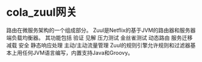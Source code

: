 # cola_zuul网关
路由在微服务架构的一个组成部分。  Zuul是Netflix的基于JVM的路由器和服务器端负载均衡器。
其功能包括 
验证
见解
压力测试
金丝雀测试
动态路由
服务迁移
减载
安全
静态响应处理
主动/主动流量管理
Zuul的规则引擎允许规则和过滤器基本上用任何JVM语言编写，内置支持Java和Groovy。